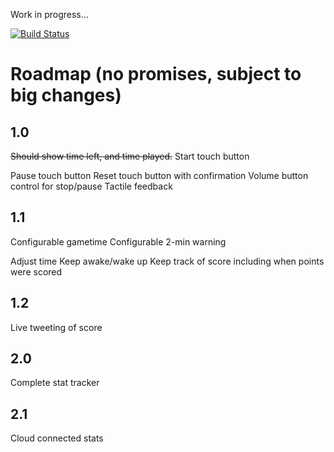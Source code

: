 Work in progress...

[![Build Status](https://travis-ci.org/Kleist/GameClock.png?branch=master)](https://travis-ci.org/Kleist/GameClock)

# Roadmap (no promises, subject to big changes)

## 1.0
~~Should show time left, and time played.~~
Start touch button

Pause touch button
Reset touch button with confirmation
Volume button control for stop/pause
Tactile feedback

## 1.1
Configurable gametime
Configurable 2-min warning

Adjust time
Keep awake/wake up
Keep track of score including when points were scored

## 1.2
Live tweeting of score

## 2.0
Complete stat tracker

## 2.1
Cloud connected stats

